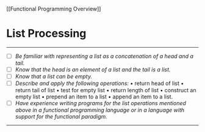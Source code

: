 [[Functional Programming Overview]]
# List Processing
---
- [ ] *Be familiar with representing a list as a concatenation of a head and a tail.* 
- [ ] *Know that the head is an element of a list and the tail is a list.*
- [ ] *Know that a list can be empty.*
- [ ] *Describe and apply the following operations:* 
	• return head of list 
	• return tail of list
	• test for empty list 
	• return length of list
	• construct an empty list 
	• prepend an item to a list 
	• append an item to a list.
- [ ] *Have experience writing programs for the list operations mentioned above in a functional programming language or in a language with support for the functional paradigm.*
---
